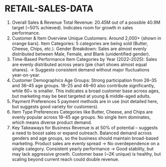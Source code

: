 # RETAIL-SALES-DATA
1. Overall Sales & Revenue
Total Revenue: 20.45M out of a possible 40.9M target (~50% achieved).
Indicates room for growth in sales performance.
 2. Customer & Item Overview
Unique Customers: Around 2,000+ (shown in orange bars).
Item Categories: 5 categories are being sold (Butter, Cheese, Chips, etc.).
Gender Breakdown: Sales are almost evenly distributed between Male, Female, and Blank (unidentified gender).
 3. Time-Based Performance
Item Categories by Year (2022–2025): Sales are evenly distributed across years (pie chart shows almost equal shares).
 → Suggests consistent demand without major fluctuations year-on-year.
 4. Customer Demographics
Age Groups:
Strong participation from 26–35 and 36–45 age groups.
18–25 and 46–60 also contribute significantly, while 60+ is smaller.
This indicates a broad customer base across ages, but marketing may be best targeted at young & middle-aged adults.
5. Payment Preferences
5 payment methods are in use (not detailed here, but suggests good variety for customers).
 6. Item Type Preferences
Categories like Butter, Cheese, and Chips are evenly popular across 18–45 age groups.
No single item dominates, which means diverse product demand.
7. Key Takeaways for Business
Revenue is at 50% of potential – suggests a need to boost sales or expand outreach.
Balanced demand across genders and age groups, so the business should maintain broad-based marketing.
Product sales are evenly spread → No overdependence on a single category.
Consistent yearly performance → Good stability, but may lack aggressive growth.
Customer base (~2K unique) is healthy, but scaling beyond current reach could double revenue.
